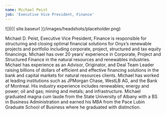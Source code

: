 ```yaml
---
name: Michael Peist
job: 'Executive Vice President, Finance'
---
```


![]({{ site.baseurl }}/images/headshots/placeholder.png)

Michael D. Peist, Executive Vice President, Finance is responsible for structuring and closing optimal financial solutions for Onyx’s renewable projects and portfolio including corporate, project, structured and tax equity financings. Michael has over 20 years’ experience in Corporate, Project and Structured Finance in the natural resources and renewables industries. Michael has experience as an Advisor, Originator, and Deal Team Leader raising billions of dollars of efficient and effective financing solutions in the bank and capital markets for natural resources clients.  Michael has worked at leading institutions such as JPMorgan Chase, WestLB AG, and the Bank of Montreal.  His industry experience includes renewables; energy and power; oil and gas; mining and metals; and infrastructure. Michael graduated magna cum laude from the State University of Albany with a BS in Business Administration and earned his MBA from the Pace Lubin Graduate School of Business where he graduated with distinction.
